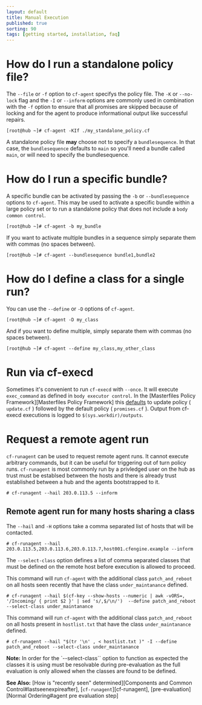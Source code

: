 ```yaml
---
layout: default
title: Manual Execution
published: true
sorting: 90
tags: [getting started, installation, faq]
---
```


# How do I run a standalone policy file?

The `--file` or `-f` option to `cf-agent` specifys the policy file. The `-K` or
`--no-lock` flag and the `-I` or `--inform` options are commonly used in
combination with the `-f` option to ensure that all promises are skipped because
of locking and for the agent to produce informational output like successful
repairs.

```console
[root@hub ~]# cf-agent -KIf ./my_standalone_policy.cf
```

A standalone policy file **may** choose not to specify a `bundlesequence`. In
that case, the `bundlesequence` defaults to `main` so you'll need a bundle
called `main`, or will need to specify the bundlesequence.

# How do I run a specific bundle?

A specific bundle can be activated by passing the `-b` or `--bundlesequence`
options to `cf-agent`. This may be used to activate a specific bundle within a
large policy set or to run a standalone policy that does not include a `body
common control`.

```console
[root@hub ~]# cf-agent -b my_bundle
```

If you want to activate multiple bundles in a sequence simply separate them
with commas (no spaces between).

```console
[root@hub ~]# cf-agent --bundlesequence bundle1,bundle2
```

# How do I define a class for a single run?

You can use the `--define` or `-D` options of `cf-agent`.

```console
[root@hub ~]# cf-agent -D my_class
```

And if you want to define multiple, simply separate them with commas (no spaces
between).

```console
[root@hub ~]# cf-agent --define my_class,my_other_class
```

# Run via cf-execd

Sometimes it's convenient to run `cf-execd` with `--once`. It will execute
`exec_command` as defined in `body executor control`. In the
[Masterfiles Policy Framework][Masterfiles Policy Framework] this
[defaults](https://github.com/cfengine/masterfiles/blob/{{site.cfengine.branch}}/controls/cf_execd.cf)
to update policy ( `update.cf` ) followed by the default policy ( `promises.cf`
). Output from cf-execd executions is logged to
```$(sys.workdir)/outputs```.

# Request a remote agent run

`cf-runagent` can be used to request remote agent runs. It cannot execute
arbitrary commands, but it can be useful for triggering out of turn policy runs. `cf-runagent` is most commonly run by a privledged user on the hub as trust must be establsed between the hosts and there is already trust established between a hub and the agents bootstrapped to it.

```console
# cf-runagent --hail 203.0.113.5 --inform
```

## Remote agent run for many hosts sharing a class

The `--hail` and `-H` options take a comma separated list of hosts that will be contacted.

```console
# cf-runagent --hail 203.0.113.5,203.0.113.6,203.0.113.7,host001.cfengine.example --inform
```

The `--select-class` option defines a list of comma separated classes that must
be defined on the remote host before execution is allowed to proceed.

This command will run `cf-agent` with the additional class `patch_and_reboot` on all hosts seen recently that have the class `under_maintanance` defined.

```console
# cf-runagent --hail $(cf-key --show-hosts --numeric | awk -vORS=, '/Incoming/ { print $2 }' | sed 's/,$/\n/')  --define patch_and_reboot --select-class under_maintanance
```

This command will run `cf-agent` with the additional class `patch_and_reboot` on all hosts present in `hostlist.txt` that have the class `under_maintanance` defined.

```console
# cf-runagent --hail "$(tr '\n' , < hostlist.txt )" -I --define patch_and_reboot --select-class under_maintanance
```

**Note:** In order for the `--select-class`` option to function as expected the
classes it is using must be resolvable during pre-evaluation as the full
evaluation is only allowed when the classes are found to be defined.

**See Also:** [How is "recently seen" determined][Components and Common Control#lastseenexpireafter], [`cf-runagent`][cf-runagent], [pre-evaluation][Normal Ordering#agent pre evaluation step]

